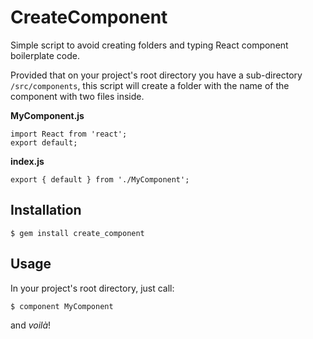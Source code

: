 # CreateComponent

Simple script to avoid creating folders and typing React component boilerplate code.

Provided that on your project's root directory you have a sub-directory `/src/components`, this script will create a folder with the name of the component with two files inside.

**MyComponent.js**
```
import React from 'react';
export default;
```

**index.js**
```
export { default } from './MyComponent';
```

## Installation

    $ gem install create_component

## Usage

In your project's root directory, just call:

    $ component MyComponent

and _voilà_!
